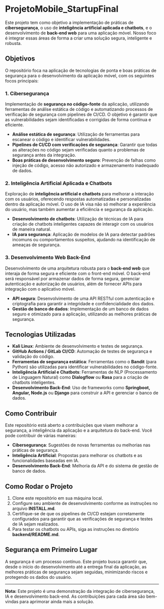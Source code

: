# ProjetoMobile_StartupFinal

Este projeto tem como objetivo a implementação de práticas de **cibersegurança**, o uso de **inteligência artificial aplicada e chatbots**, e o desenvolvimento de **back-end web** para uma aplicação móvel. Nosso foco é integrar essas áreas de forma a criar uma solução segura, inteligente e robusta.

## **Objetivos**

O repositório foca na aplicação de tecnologias de ponta e boas práticas de segurança para o desenvolvimento da aplicação móvel, com os seguintes focos principais:

### **1. Cibersegurança**
Implementação de **segurança no código-fonte** da aplicação, utilizando ferramentas de análise estática de código e automatizando processos de verificação de segurança com pipelines de CI/CD. O objetivo é garantir que as vulnerabilidades sejam identificadas e corrigidas de forma contínua e eficiente.

- **Análise estática de segurança**: Utilização de ferramentas para escanear o código e identificar vulnerabilidades.
- **Pipelines de CI/CD com verificações de segurança**: Garantir que todas as alterações no código sejam verificadas quanto a problemas de segurança antes da integração.
- **Boas práticas de desenvolvimento seguro**: Prevenção de falhas como injeção de código, acesso não autorizado e armazenamento inadequado de dados.

### **2. Inteligência Artificial Aplicada e Chatbots**
Exploração de **inteligência artificial e chatbots** para melhorar a interação com os usuários, oferecendo respostas automatizadas e personalizadas dentro da aplicação móvel. O uso de IA visa não só melhorar a experiência do usuário, mas também aumentar a eficiência e segurança da aplicação.

- **Desenvolvimento de chatbots**: Utilização de técnicas de IA para criação de chatbots inteligentes capazes de interagir com os usuários de maneira natural.
- **IA para segurança**: Aplicação de modelos de IA para detectar padrões incomuns ou comportamentos suspeitos, ajudando na identificação de ameaças de segurança.

### **3. Desenvolvimento Web Back-End**
Desenvolvimento de uma arquitetura robusta para o **back-end web** que interaja de forma segura e eficiente com o front-end móvel. O back-end será responsável por armazenar dados de forma segura, gerenciar autenticação e autorização de usuários, além de fornecer APIs para integração com o aplicativo móvel.

- **API segura**: Desenvolvimento de uma API RESTful com autenticação e criptografia para garantir a integridade e confidencialidade dos dados.
- **Gestão de banco de dados**: Implementação de um banco de dados seguro e otimizado para a aplicação, utilizando as melhores práticas de segurança.

## **Tecnologias Utilizadas**

- **Kali Linux**: Ambiente de desenvolvimento e testes de segurança.
- **GitHub Actions / GitLab CI/CD**: Automação de testes de segurança e validação do código.
- **Ferramentas de segurança estática**: Ferramentas como o **Bandit** (para Python) são utilizadas para identificar vulnerabilidades no código-fonte.
- **Inteligência Artificial e Chatbots**: Ferramentas de NLP (Processamento de Linguagem Natural) como **Dialogflow** ou **Rasa** para a criação de chatbots inteligentes.
- **Desenvolvimento Back-End**: Uso de frameworks como **Springboot, Angular, Node.js** ou **Django** para construir a API e gerenciar o banco de dados.

## **Como Contribuir**

Este repositório está aberto a contribuições que visem melhorar a segurança, a inteligência da aplicação e a arquitetura do back-end. Você pode contribuir de várias maneiras:

- **Cibersegurança**: Sugestões de novas ferramentas ou melhorias nas práticas de segurança.
- **Inteligência Artificial**: Propostas para melhorar os chatbots e as funcionalidades baseadas em IA.
- **Desenvolvimento Back-End**: Melhoria da API e do sistema de gestão de banco de dados.

## **Como Rodar o Projeto**

1. Clone este repositório em sua máquina local.
2. Configure seu ambiente de desenvolvimento conforme as instruções no arquivo **INSTALL.md**.
3. Certifique-se de que os pipelines de CI/CD estejam corretamente configurados para garantir que as verificações de segurança e testes de IA sejam realizados.
4. Para testar os chatbots ou APIs, siga as instruções no diretório **backend/README.md**.

## **Segurança em Primeiro Lugar**

A segurança é um processo contínuo. Este projeto busca garantir que, desde o início do desenvolvimento até a entrega final da aplicação, as melhores práticas de segurança sejam seguidas, minimizando riscos e protegendo os dados do usuário.

---

**Nota:** Este projeto é uma demonstração da integração de cibersegurança, IA e desenvolvimento back-end. As contribuições para cada área são bem-vindas para aprimorar ainda mais a solução.

